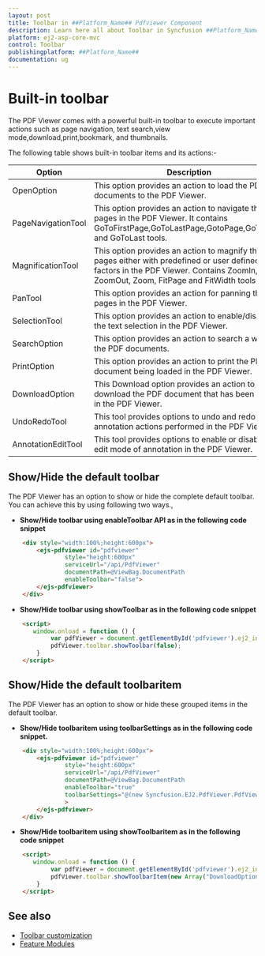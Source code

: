 ```yaml
---
layout: post
title: Toolbar in ##Platform_Name## Pdfviewer Component
description: Learn here all about Toolbar in Syncfusion ##Platform_Name## Pdfviewer component of Syncfusion Essential JS 2 and more.
platform: ej2-asp-core-mvc
control: Toolbar
publishingplatform: ##Platform_Name##
documentation: ug
---
```



# Built-in toolbar

The PDF Viewer comes with a powerful built-in toolbar to execute important actions such as page navigation, text search,view mode,download,print,bookmark, and thumbnails.

The following table shows built-in toolbar items and its actions:-

| Option | Description |
|---|---|
| OpenOption | This option provides an action to load the PDF documents to the PDF Viewer.|
| PageNavigationTool |This option provides an action to navigate the pages in the PDF Viewer. It contains GoToFirstPage,GoToLastPage,GotoPage,GoToNext, and GoToLast tools.|
| MagnificationTool | This option provides an action to magnify the pages either with predefined or user defined zoom factors in the PDF Viewer. Contains ZoomIn, ZoomOut, Zoom, FitPage and FitWidth tools|
| PanTool | This option provides an action for panning the pages in the PDF Viewer.|
| SelectionTool |This option provides an action to enable/disable the text selection in the PDF Viewer.|
| SearchOption |This option provides an action to search a word in the PDF documents.|
| PrintOption |This option provides an action to print the PDF document being loaded in the PDF Viewer.|
| DownloadOption |This Download option provides an action to download the PDF document that has been loaded in the PDF Viewer.|
| UndoRedoTool | This tool provides options to undo and redo the annotation actions performed in the PDF Viewer.|
| AnnotationEditTool | This tool provides options to enable or disable the edit mode of annotation in the PDF Viewer.|

## Show/Hide the default toolbar

The PDF Viewer has an option to show or hide the complete default toolbar. You can achieve this by using following two ways.,

* **Show/Hide toolbar using enableToolbar API as in the following code snippet**

```html
    <div style="width:100%;height:600px">
        <ejs-pdfviewer id="pdfviewer"
                style="height:600px"
                serviceUrl="/api/PdfViewer"
                documentPath=@ViewBag.DocumentPath
                enableToolbar="false">
        </ejs-pdfviewer>
    </div>
```

* **Show/Hide toolbar using showToolbar as in the following code snippet**

```html
    <script>
       window.onload = function () {
            var pdfViewer = document.getElementById('pdfviewer').ej2_instances[0];
            pdfViewer.toolbar.showToolbar(false);
        }
    </script>
```

## Show/Hide the default toolbaritem

The PDF Viewer has an option to show or hide these grouped items in the default toolbar.

* **Show/Hide toolbaritem using toolbarSettings as in the following code snippet.**

```html
    <div style="width:100%;height:600px">
        <ejs-pdfviewer id="pdfviewer"
                style="height:600px"
                serviceUrl="/api/PdfViewer"
                documentPath=@ViewBag.DocumentPath
                enableToolbar="true"
                toolbarSettings="@(new Syncfusion.EJ2.PdfViewer.PdfViewerToolbarSettings { ShowTooltip = true, ToolbarItem = "OpenOption"  })"
                >
        </ejs-pdfviewer>
    </div>
```

* **Show/Hide toolbaritem using showToolbaritem as in the following code snippet**

```html
    <script>
       window.onload = function () {
            var pdfViewer = document.getElementById('pdfviewer').ej2_instances[0];
            pdfViewer.toolbar.showToolbarItem(new Array("DownloadOption"),true);
        }
    </script>
```

## See also

* [Toolbar customization](./how-to/toolbar_customization)
* [Feature Modules](./feature-module)